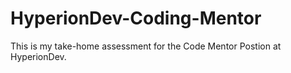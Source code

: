 # HyperionDev-Coding-Mentor

This is my take-home assessment for the Code Mentor Postion at HyperionDev.

